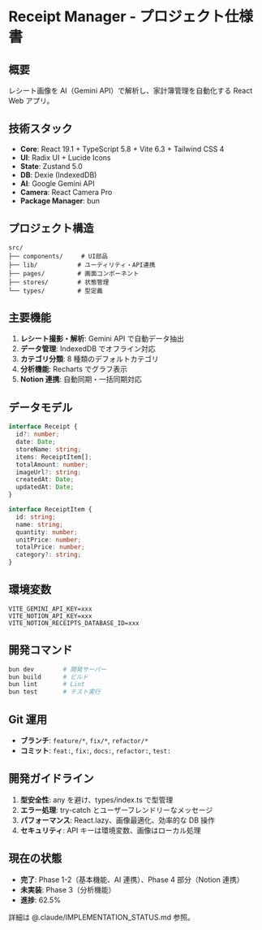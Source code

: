 # Receipt Manager - プロジェクト仕様書

## 概要

レシート画像を AI（Gemini API）で解析し、家計簿管理を自動化する React Web アプリ。

## 技術スタック

- **Core**: React 19.1 + TypeScript 5.8 + Vite 6.3 + Tailwind CSS 4
- **UI**: Radix UI + Lucide Icons
- **State**: Zustand 5.0
- **DB**: Dexie (IndexedDB)
- **AI**: Google Gemini API
- **Camera**: React Camera Pro
- **Package Manager**: bun

## プロジェクト構造

```
src/
├── components/     # UI部品
├── lib/           # ユーティリティ・API連携
├── pages/         # 画面コンポーネント
├── stores/        # 状態管理
└── types/         # 型定義
```

## 主要機能

1. **レシート撮影・解析**: Gemini API で自動データ抽出
2. **データ管理**: IndexedDB でオフライン対応
3. **カテゴリ分類**: 8 種類のデフォルトカテゴリ
4. **分析機能**: Recharts でグラフ表示
5. **Notion 連携**: 自動同期・一括同期対応

## データモデル

```typescript
interface Receipt {
  id?: number;
  date: Date;
  storeName: string;
  items: ReceiptItem[];
  totalAmount: number;
  imageUrl?: string;
  createdAt: Date;
  updatedAt: Date;
}

interface ReceiptItem {
  id: string;
  name: string;
  quantity: number;
  unitPrice: number;
  totalPrice: number;
  category?: string;
}
```

## 環境変数

```env
VITE_GEMINI_API_KEY=xxx
VITE_NOTION_API_KEY=xxx
VITE_NOTION_RECEIPTS_DATABASE_ID=xxx
```

## 開発コマンド

```bash
bun dev        # 開発サーバー
bun build      # ビルド
bun lint       # Lint
bun test       # テスト実行
```

## Git 運用

- **ブランチ**: `feature/*`, `fix/*`, `refactor/*`
- **コミット**: `feat:`, `fix:`, `docs:`, `refactor:`, `test:`

## 開発ガイドライン

1. **型安全性**: any を避け、types/index.ts で型管理
2. **エラー処理**: try-catch とユーザーフレンドリーなメッセージ
3. **パフォーマンス**: React.lazy、画像最適化、効率的な DB 操作
4. **セキュリティ**: API キーは環境変数、画像はローカル処理

## 現在の状態

- **完了**: Phase 1-2（基本機能、AI 連携）、Phase 4 部分（Notion 連携）
- **未実装**: Phase 3（分析機能）
- **進捗**: 62.5%

詳細は @.claude/IMPLEMENTATION_STATUS.md 参照。
